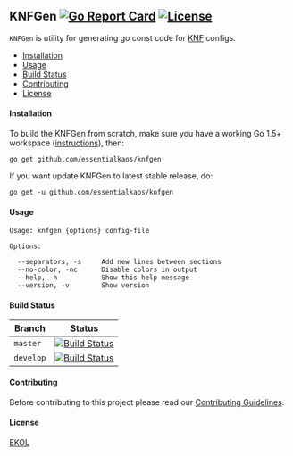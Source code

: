 ## KNFGen [![Go Report Card](https://goreportcard.com/badge/github.com/essentialkaos/knfgen)](https://goreportcard.com/report/github.com/essentialkaos/knfgen) [![License](https://gh.kaos.io/ekol.svg)](https://essentialkaos.com/ekol)

`KNFGen` is utility for generating go const code for [KNF](https://godoc.org/pkg.re/essentialkaos/ek.v6/knf) configs.

* [Installation](#installation)
* [Usage](#usage)
* [Build Status](#build-status)
* [Contributing](#contributing)
* [License](#license)

#### Installation

To build the KNFGen from scratch, make sure you have a working Go 1.5+ workspace ([instructions](https://golang.org/doc/install)), then:

```
go get github.com/essentialkaos/knfgen
```

If you want update KNFGen to latest stable release, do:

```
go get -u github.com/essentialkaos/knfgen
```

#### Usage

```
Usage: knfgen {options} config-file
    
Options:
    
  --separators, -s     Add new lines between sections
  --no-color, -nc      Disable colors in output
  --help, -h           Show this help message
  --version, -v        Show version

```

#### Build Status

| Branch | Status |
|------------|--------|
| `master` | [![Build Status](https://travis-ci.org/essentialkaos/knfgen.svg?branch=master)](https://travis-ci.org/essentialkaos/knfgen) |
| `develop` | [![Build Status](https://travis-ci.org/essentialkaos/knfgen.svg?branch=develop)](https://travis-ci.org/essentialkaos/knfgen) |

#### Contributing

Before contributing to this project please read our [Contributing Guidelines](https://github.com/essentialkaos/contributing-guidelines#contributing-guidelines).

#### License

[EKOL](https://essentialkaos.com/ekol)
